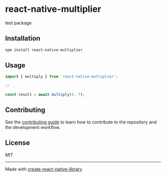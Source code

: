 # react-native-multiplier

test package

## Installation

```sh
npm install react-native-multiplier
```

## Usage

```js
import { multiply } from 'react-native-multiplier';

// ...

const result = await multiply(3, 7);
```

## Contributing

See the [contributing guide](CONTRIBUTING.md) to learn how to contribute to the repository and the development workflow.

## License

MIT

---

Made with [create-react-native-library](https://github.com/callstack/react-native-builder-bob)
